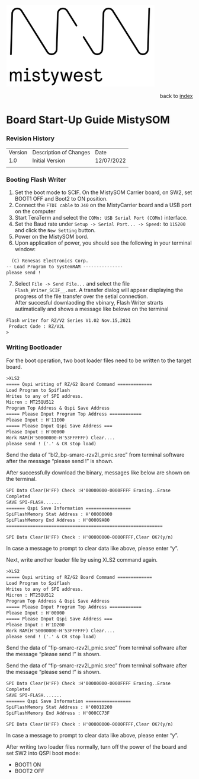 <img src="img/2018_MistyWest_LogoCombo_FINAL_RGB.png" alt="MistyWest" width="400"/><div style="text-align: right">back to [index]( README.md)</div>

# Board Start-Up Guide MistySOM
### Revision History

<table>
  <tr>
   <td>Version
   </td>
   <td>Description of Changes
   </td>
   <td>Date
   </td>
  </tr>
  <tr>
   <td>
	   1.0
   </td>
   <td>
	   Initial Version
   </td>
   <td>
	   12/07/2022
   </td>
  </tr>
  <tr>
   <td>
   </td>
   <td>
   </td>
   <td>
   </td>
  </tr>
</table>

### Booting Flash Writer
1. Set the boot mode to SCIF. On the MistySOM Carrier board, on SW2, set BOOT1 OFF and Boot2  to ON position.
2. Connect the `FTDI cable` to `J40` on the MistyCarrier board and a USB port on the computer
3. Start TeraTerm and select the `COMn: USB Serial Port (COMn)` interface.
4. Set the Baud rate under `Setup -> Serial Port... -> Speed:` to `115200` and click the `New Setting` button.
5. Power on the MistySOM bord.
6. Upon application of power, you should see the following in your terminal window:   
```SCIF Download mode
  (C) Renesas Electronics Corp.
-- Load Program to SystemRAM ---------------
please send !  
```  
7. Select `File -> Send File...` and select the file `Flash_Writer_SCIF__.mot`. A transfer dialog will appear displaying the progress of the file transfer over the setial connection. <br/>
After succesful downlaoding the vbinary, Flash Writer strarts autimatically and shows a message like belowe on the terminal
```
Flash writer for RZ/V2 Series V1.02 Nov.15,2021
 Product Code : RZ/V2L
>
```

### Writing Bootloader

For the boot operation, two boot loader files need to be written to the target board.
```
>XLS2
===== Qspi writing of RZ/G2 Board Command =============
Load Program to Spiflash
Writes to any of SPI address.
Micron : MT25QU512
Program Top Address & Qspi Save Address
===== Please Input Program Top Address ============
Please Input : H'11E00
===== Please Input Qspi Save Address ===
Please Input : H'00000
Work RAM(H'50000000-H'53FFFFFF) Clear....
please send ! ('.' & CR stop load)
```
Send the data of “bl2_bp-smarc-rzv2l_pmic.srec” from terminal software after the message “please send !” is shown.

After successfully download the binary, messages like below are shown on the terminal.
```
SPI Data Clear(H'FF) Check :H'00000000-0000FFFF Erasing..Erase Completed
SAVE SPI-FLASH.......
======= Qspi Save Information =================
SpiFlashMemory Stat Address : H'00000000
SpiFlashMemory End Address : H'00009A80
===========================================================
```

```
SPI Data Clear(H'FF) Check : H'00000000-0000FFFF,Clear OK?(y/n)
```
In case a message to prompt to clear data like above, please enter “y”.


Next, write another loader file by using XLS2 command again.
```
>XLS2
===== Qspi writing of RZ/G2 Board Command =============
Load Program to Spiflash
Writes to any of SPI address.
Micron : MT25QU512
Program Top Address & Qspi Save Address
===== Please Input Program Top Address ============
Please Input : H'00000
===== Please Input Qspi Save Address ===
Please Input : H'1D200
Work RAM(H'50000000-H'53FFFFFF) Clear....
please send ! ('.' & CR stop load)
```
Send the data of “fip-smarc-rzv2l_pmic.srec” from terminal software after the message “please send !” is shown.

Send the data of “fip-smarc-rzv2l_pmic.srec” from terminal software after the message “please send !” is shown.
```
SPI Data Clear(H'FF) Check :H'00000000-0000FFFF Erasing..Erase Completed
SAVE SPI-FLASH.......
======= Qspi Save Information =================
SpiFlashMemory Stat Address : H'0001D200
SpiFlashMemory End Address : H'000CC73F
```

```  
SPI Data Clear(H'FF) Check : H'00000000-0000FFFF,Clear OK?(y/n)
```
In case a message to prompt to clear data like above, please enter “y”.


After writing two loader files normally, turn off the power of the board and set SW2 into QSPI boot mode:
* BOOT1 ON
* BOOT2 OFF
